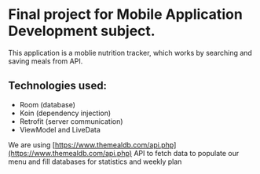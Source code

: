 # Final project for Mobile Application Development subject.

This application is a moblie nutrition tracker, which works by searching and saving meals from API.

## Technologies used:
- Room (database)
- Koin (dependency injection)
- Retrofit (server communication)
- ViewModel and LiveData

We are using [https://www.themealdb.com/api.php](https://www.themealdb.com/api.php) API to fetch data to populate our menu and fill databases for statistics and weekly plan
